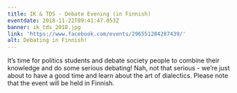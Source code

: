 ```yaml
---
title: IK & TDS - Debate Evening (in Finnish)
eventdate: 2018-11-22T09:41:47.053Z
banner: ik_tds_2018.jpg
link: 'https://www.facebook.com/events/296551284287439/'
alt: Debating in Finnish!
---
```

It’s time for politics students and debate society people to combine their knowledge and do some serious debating! Nah, not that serious - we’re just about to have a good time and learn about the art of dialectics.
 Please note that the event will be held in Finnish.
